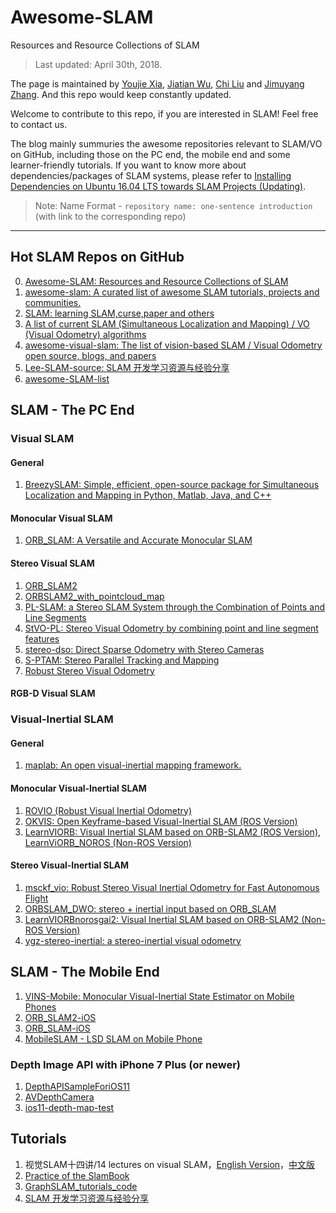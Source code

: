 # Awesome-SLAM
Resources and Resource Collections of SLAM

> Last updated: April 30th, 2018. 

The page is maintained by [Youjie Xia](https://github.com/YoujieXia), [Jiatian Wu](https://github.com/JiatianWu), [Chi Liu](https://github.com/AmosLewis) and [Jimuyang Zhang](https://github.com/Jimuyangz). And this repo would keep constantly updated. 

Welcome to contribute to this repo, if you are interested in SLAM! Feel free to contact us.


The blog mainly summuries the awesome repositories relevant to SLAM/VO on GitHub, including those on the PC end, the mobile end and some learner-friendly tutorials. If you want to know more about dependencies/packages of SLAM systems, please refer to [Installing Dependencies on Ubuntu 16.04 LTS towards SLAM Projects (Updating)](https://youjiexia.github.io/2018/03/10/Installing-Dependencies-on-Ubuntu-towards-SLAM-Projects/).


> 
> Note: Name Format - `repository name: one-sentence introduction` (with link to the corresponding repo)
>

------
## Hot SLAM Repos on GitHub
0. [Awesome-SLAM: Resources and Resource Collections of SLAM](https://github.com/YoujieXia/Awesome-SLAM)
1. [awesome-slam: A curated list of awesome SLAM tutorials, projects and communities.](https://github.com/kanster/awesome-slam)
2. [SLAM: learning SLAM,curse,paper and others](https://github.com/liulinbo/slam)
3. [A list of current SLAM (Simultaneous Localization and Mapping) / VO (Visual Odometry) algorithms](https://github.com/kafendt/List-of-SLAM-VO-algorithms)
4. [awesome-visual-slam: The list of vision-based SLAM / Visual Odometry open source, blogs, and papers](https://github.com/tzutalin/awesome-visual-slam)
5. [Lee-SLAM-source: SLAM 开发学习资源与经验分享](https://github.com/AlbertSlam/Lee-SLAM-source)
6. [awesome-SLAM-list](https://github.com/OpenSLAM/awesome-SLAM-list)

## SLAM - The PC End
### Visual SLAM
#### General 
1. [BreezySLAM: Simple, efficient, open-source package for Simultaneous Localization and Mapping in Python, Matlab, Java, and C++](https://github.com/simondlevy/BreezySLAM)

#### Monocular Visual SLAM
1. [ORB_SLAM: A Versatile and Accurate Monocular SLAM ](https://github.com/raulmur/ORB_SLAM)

#### Stereo Visual SLAM
1. [ORB_SLAM2](https://github.com/raulmur/ORB_SLAM2)
2. [ORBSLAM2_with_pointcloud_map](https://github.com/gaoxiang12/ORBSLAM2_with_pointcloud_map)
3. [PL-SLAM: a Stereo SLAM System through the Combination of Points and Line Segments](https://github.com/rubengooj/pl-slam)
4. [StVO-PL: Stereo Visual Odometry by combining point and line segment features](https://github.com/rubengooj/StVO-PL)
5. [stereo-dso: Direct Sparse Odometry with Stereo Cameras](https://github.com/JiatianWu/stereo-dso)
6. [S-PTAM: Stereo Parallel Tracking and Mapping](https://github.com/lrse/sptam)
7. [Robust Stereo Visual Odometry](https://github.com/famoreno/stereo-vo)

#### RGB-D Visual SLAM

### Visual-Inertial SLAM
#### General 
1. [maplab: An open visual-inertial mapping framework.](https://github.com/ethz-asl/maplab)

#### Monocular Visual-Inertial SLAM
1. [ROVIO (Robust Visual Inertial Odometry)](https://github.com/ethz-asl/rovio)
2. [OKVIS: Open Keyframe-based Visual-Inertial SLAM (ROS Version)](https://github.com/ethz-asl/okvis_ros)
3. [LearnVIORB: Visual Inertial SLAM based on ORB-SLAM2 (ROS Version)](https://github.com/jingpang/LearnVIORB), [LearnViORB_NOROS (Non-ROS Version)](https://github.com/OpenSLAM/LearnViORB_NOROS/tree/master/master/LearnVIORB_NOROS)

#### Stereo Visual-Inertial SLAM
1. [msckf_vio: Robust Stereo Visual Inertial Odometry for Fast Autonomous Flight](https://github.com/KumarRobotics/msckf_vio)
2. [ORBSLAM_DWO: stereo + inertial input based on ORB_SLAM](https://github.com/JzHuai0108/ORB_SLAM)
3. [LearnVIORBnorosgai2: Visual Inertial SLAM based on ORB-SLAM2 (Non-ROS Version)](https://github.com/ZuoJiaxing/LearnVIORBnorosgai2)
4. [ygz-stereo-inertial: a stereo-inertial visual odometry](https://github.com/gaoxiang12/ygz-stereo-inertial)


## SLAM - The Mobile End
1. [VINS-Mobile: Monocular Visual-Inertial State Estimator on Mobile Phones](https://github.com/HKUST-Aerial-Robotics/VINS-Mobile)
2. [ORB_SLAM2-iOS](https://github.com/ygx2011/ORB_SLAM2-IOS)
3. [ORB_SLAM-iOS](https://github.com/ygx2011/ORB_SLAM-IOS)
4. [MobileSLAM - LSD SLAM on Mobile Phone](https://github.com/xorthat/MobileSLAM)

### Depth Image API with iPhone 7 Plus (or newer)
1. [DepthAPISampleForiOS11](https://github.com/fromkk/DepthAPISampleForiOS11)
2. [AVDepthCamera](https://github.com/faceowener/AVDepthCamera)
3. [ios11-depth-map-test](https://github.com/xiangcong/ios11-depth-map-test)


## Tutorials
1. 视觉SLAM十四讲/14 lectures on visual SLAM，[English Version](https://github.com/gaoxiang12/slambook-en)，[中文版](https://github.com/gaoxiang12/slambook)
2. [Practice of the SlamBook](https://github.com/leftthomas/SlamBook)
3. [GraphSLAM_tutorials_code](https://github.com/HeYijia/GraphSLAM_tutorials_code)
4. [SLAM 开发学习资源与经验分享](https://github.com/AlbertSlam/Lee-SLAM-source)

